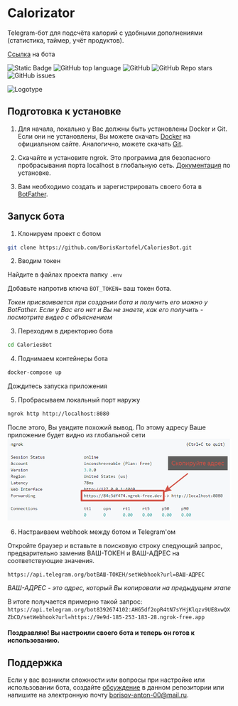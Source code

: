 # Calorizator
Telegram-бот для подсчёта калорий с удобными дополнениями (статистика, таймер, учёт продуктов).

[Ссылка](https://t.me/DailyCaloriesCountBot) на бота

<!--Блок информации о репозитории в бейджах-->
![Static Badge](https://img.shields.io/badge/BorisKartofel-CaloriesBot-orange)
![GitHub top language](https://img.shields.io/github/languages/top/BorisKartofel/CaloriesBot?color=orange)
![GitHub](https://img.shields.io/github/license/BorisKartofel/CaloriesBot)
![GitHub Repo stars](https://img.shields.io/github/stars/BorisKartofel/CaloriesBot)
![GitHub issues](https://img.shields.io/github/issues/BorisKartofel/CaloriesBot)


![Logotype](./docs/wall.png)

<!--Как запустить приложение у себя-->
## Подготовка к установке

1. Для начала, локально у Вас должны быть установлены Docker и Git. Если они не установлены, Вы можете скачать [Docker](https://docs.docker.com/engine/install/) на официальном сайте.
   Аналогично, можете скачать [Git](https://git-scm.com/downloads).

2. Скачайте и установите ngrok. Это программа для безопасного пробрасывания порта localhost в глобальную сеть. [Документация](https://ngrok.com/docs/getting-started/) по установке.

3. Вам необходимо создать и зарегистрировать своего бота в [BotFather](https://t.me/BotFather).

## Запуск бота

1. Клонируем проект с ботом
```bash
git clone https://github.com/BorisKartofel/CaloriesBot.git
```
2. Вводим токен

Найдите в файлах проекта папку `.env`

Добавьте напротив ключа `BOT_TOKEN=` ваш токен бота.

*Токен присваивается при создании бота и получить его можно у BotFather. Если у Вас его нет и Вы не знаете, как его получить - посмотрите видео с объяснением*

3. Переходим в директорию бота
```bash
cd CaloriesBot
```

4. Поднимаем контейнеры бота
```bash
docker-compose up
```
Дождитесь запуска приложения


5. Пробрасываем локальный порт наружу
```bash
ngrok http http://localhost:8080
```
После этого, Вы увидите похожий вывод. По этому адресу Ваше приложение будет видно из глобальной сети
![Logotype](./docs/ngrok_info.png)

6. Настраиваем webhook между ботом и Telegram'ом

Откройте браузер и вставьте в поисковую строку следующий запрос, предварительно заменив ВАШ-ТОКЕН и ВАШ-АДРЕС на соответствующие значения.
```
https://api.telegram.org/botВАШ-ТОКЕН/setWebhook?url=ВАШ-АДРЕС
```

*ВАШ-АДРЕС - это адрес, который Вы копировали на предыдущем этапе*

В итоге получается примерно такой запрос: `https://api.telegram.org/bot8392674102:AHG5df2opR4tN7sYHjKlqzv9UE8xwQXZbCD/setWebhook?url=https://9e9d-185-253-183-28.ngrok-free.app`

#### Поздравляю! Вы настроили своего бота и теперь он готов к использованию.


<!--Поддержка-->
## Поддержка
Если у вас возникли сложности или вопросы при настройке или использовании бота, создайте
[обсуждение](https://github.com/BorisKartofel/CaloriesBot/issues) в данном репозитории или напишите на электронную почту <borisov-anton-00@mail.ru>.
